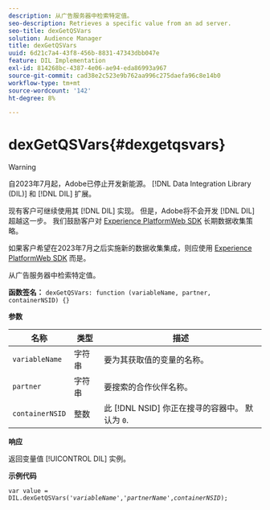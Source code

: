 ```yaml
---
description: 从广告服务器中检索特定值。
seo-description: Retrieves a specific value from an ad server.
seo-title: dexGetQSVars
solution: Audience Manager
title: dexGetQSVars
uuid: 6d21c7a4-43f8-456b-8831-47343dbb047e
feature: DIL Implementation
exl-id: 814268bc-4387-4e06-ae94-eda86993a967
source-git-commit: cad38e2c523e9b762aa996c275daefa96c8e14b0
workflow-type: tm+mt
source-wordcount: '142'
ht-degree: 8%

---
```


# dexGetQSVars{#dexgetqsvars}

>[!WARNING]
>
>自2023年7月起，Adobe已停止开发新能源。 [!DNL Data Integration Library (DIL)] 和 [!DNL DIL] 扩展。
>
>现有客户可继续使用其 [!DNL DIL] 实现。 但是，Adobe将不会开发 [!DNL DIL] 超越这一步。 我们鼓励客户对 [Experience PlatformWeb SDK](https://experienceleague.adobe.com/docs/experience-platform/edge/home.html?lang=en) 长期数据收集策略。
>
>如果客户希望在2023年7月之后实施新的数据收集集成，则应使用 [Experience PlatformWeb SDK](https://experienceleague.adobe.com/docs/experience-platform/edge/home.html?lang=en) 而是。

从广告服务器中检索特定值。

**函数签名：** `dexGetQSVars: function (variableName, partner, containerNSID) {}`

<!-- 

r_dil_get_dexqsvars.xml

 -->

**参数**

| 名称 | 类型 | 描述 |
|---|---|---|
| `variableName` | 字符串 | 要为其获取值的变量的名称。 |
| `partner` | 字符串 | 要搜索的合作伙伴名称。 |
| `containerNSID` | 整数 | 此 [!DNL NSID] 你正在搜寻的容器中。 默认为 `0`. |

**响应**

返回变量值 [!UICONTROL DIL] 实例。

**示例代码**

<pre class="java"><code>var value = DIL.dexGetQSVars('<i>variableName</i>','<i>partnerName</i>',<i>containerNSID</i>);</code></pre>
